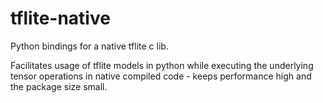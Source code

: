 # tflite-native

Python bindings for a native tflite c lib.

Facilitates usage of tflite models in python while executing the underlying tensor operations in native compiled code - keeps performance high and the package size small.
